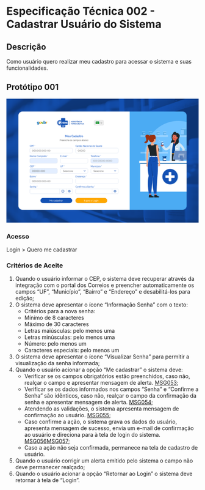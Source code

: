 # Especificação Técnica 002 - Cadastrar Usuário do Sistema

## Descrição
Como usuário quero realizar meu cadastro para acessar o sistema e suas funcionalidades.

## Protótipo 001
![alt text](../imagens/ete-002-prot-001.png)

### Acesso
Login > Quero me cadastrar

### Critérios de Aceite 
1. Quando o usuário informar o CEP, o sistema deve recuperar através da integração com o portal dos Correios e preencher automaticamente os campos “UF”, “Município”, “Bairro” e “Endereço” e desabilitá-los para edição; 
2. O sistema deve apresentar o ícone “Informação Senha” com o texto: 
      * Critérios para a nova senha: 
      * Mínimo de 8 caracteres 
      * Máximo de 30 caracteres 
      * Letras maiúsculas: pelo menos uma 
      * Letras minúsculas: pelo menos uma 
      * Número: pelo menos um 
      * Caracteres especiais: pelo menos um 
3. O sistema deve apresentar o ícone “Visualizar Senha” para permitir a visualização da senha informada; 
4. Quando o usuário acionar a opção “Me cadastrar” o sistema deve: 
      * Verificar se os campos obrigatórios estão preenchidos, caso não, realçar o campo e apresentar mensagem de alerta. [MSG053](DocumentoDeMensagensv2.md#msg053);
      * Verificar se os dados informados nos campos “Senha” e “Confirme a Senha” são idênticos, caso não, realçar o campo da confirmação da senha e apresentar mensagem de alerta. [MSG054](DocumentoDeMensagensv2.md#msg054);
      * Atendendo as validações, o sistema apresenta mensagem de confirmação ao usuário. [MSG055](DocumentoDeMensagensv2.md#msg055);
      * Caso confirme a ação, o sistema grava os dados do usuário, apresenta mensagem de sucesso, envia um e-mail de confirmação ao usuário e direciona para à tela de login do sistema. [MSG056](DocumentoDeMensagensv2.md#msg056)[MSG057](DocumentoDeMensagensv2.md#msg057);
      * Caso a ação não seja confirmada, permanece na tela de cadastro de usuário.  
5. Quando o usuário corrigir um alerta emitido pelo sistema o campo não deve permanecer realçado; 
6. Quando o usuário acionar a opção “Retornar ao Login” o sistema deve retornar à tela de “Login”. 
